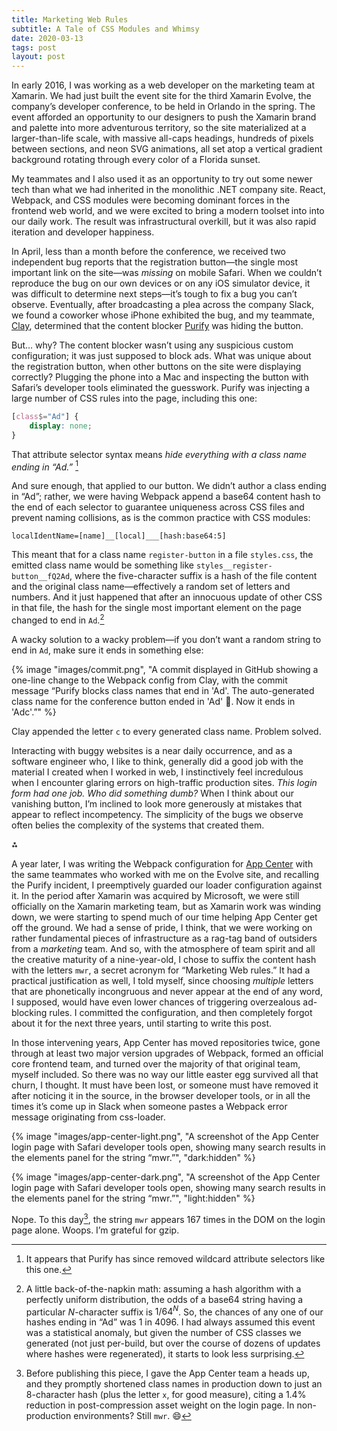 ```yaml
---
title: Marketing Web Rules
subtitle: A Tale of CSS Modules and Whimsy
date: 2020-03-13
tags: post
layout: post
---
```


<small-caps>In early 2016</small-caps>, I was working as a web developer on the marketing team at Xamarin. We had just built the event site for the third Xamarin Evolve, the company’s developer conference, to be held in Orlando in the spring. The event afforded an opportunity to our designers to push the Xamarin brand and palette into more adventurous territory, so the site materialized at a larger-than-life scale, with massive all-caps headings, hundreds of pixels between sections, and neon SVG animations, all set atop a vertical gradient background rotating through every color of a Florida sunset.

My teammates and I also used it as an opportunity to try out some newer tech than what we had inherited in the monolithic .NET company site. React, Webpack, and CSS modules were becoming dominant forces in the frontend web world, and we were excited to bring a modern toolset into into our daily work. The result was infrastructural overkill, but it was also rapid iteration and developer happiness.

In April, less than a month before the conference, we received two independent bug reports that the registration button—the single most important link on the site—was _missing_ on mobile Safari. When we couldn’t reproduce the bug on our own devices or on any iOS simulator device, it was difficult to determine next steps—it’s tough to fix a bug you can’t observe. Eventually, after broadcasting a plea across the company Slack, we found a coworker whose iPhone exhibited the bug, and my teammate, [Clay](https://www.smockle.com), determined that the content blocker [Purify](https://www.purify-app.com) was hiding the button.

But… why? The content blocker wasn’t using any suspicious custom configuration; it was just supposed to block ads. What was unique about the registration button, when other buttons on the site were displaying correctly? Plugging the phone into a Mac and inspecting the button with Safari’s developer tools eliminated the guesswork. Purify was injecting a large number of CSS rules into the page, including this one:

```css
[class$="Ad"] {
	display: none;
}
```

That attribute selector syntax means _hide everything with a class name ending in “Ad.”_ [^1]

And sure enough, that applied to our button. We didn’t author a class ending in “Ad”; rather, we were having Webpack append a base64 content hash to the end of each selector to guarantee uniqueness across CSS files and prevent naming collisions, as is the common practice with CSS modules:

```
localIdentName=[name]__[local]___[hash:base64:5]
```

This meant that for a class name `register-button` in a file `styles.css`, the emitted class name would be something like `styles__register-button__fQ2Ad`, where the five-character suffix is a hash of the file content and the original class name—effectively a random set of letters and numbers. And it just happened that after an innocuous update of other CSS in that file, the hash for the single most important element on the page changed to end in `Ad`.[^2]

A wacky solution to a wacky problem—if you don’t want a random string to end in `Ad`, make sure it ends in something else:

{% image "images/commit.png", "A commit displayed in GitHub showing a one-line change to the Webpack config from Clay, with the commit message “Purify blocks class names that end in 'Ad'. The auto-generated class name for the conference button ended in 'Ad' :facepalm:. Now it ends in 'Adc'.”" %}

Clay appended the letter `c` to every generated class name. Problem solved.

Interacting with buggy websites is a near daily occurrence, and as a software engineer who, I like to think, generally did a good job with the material I created when I worked in web, I instinctively feel incredulous when I encounter glaring errors on high-traffic production sites. _This login form had one job. Who did something dumb?_ When I think about our vanishing button, I’m inclined to look more generously at mistakes that appear to reflect incompetency. The simplicity of the bugs we observe often belies the complexity of the systems that created them.

⁂

A year later, I was writing the Webpack configuration for [App Center](https://appcenter.ms) with the same teammates who worked with me on the Evolve site, and recalling the Purify incident, I preemptively guarded our loader configuration against it. In the period after Xamarin was acquired by Microsoft, we were still officially on the Xamarin marketing team, but as Xamarin work was winding down, we were starting to spend much of our time helping App Center get off the ground. We had a sense of pride, I think, that we were working on rather fundamental pieces of infrastructure as a rag-tag band of outsiders from a _marketing_ team. And so, with the atmosphere of team spirit and all the creative maturity of a nine-year-old, I chose to suffix the content hash with the letters `mwr`, a secret acronym for “Marketing Web rules.” It had a practical justification as well, I told myself, since choosing _multiple_ letters that are phonetically incongruous and never appear at the end of any word, I supposed, would have even lower chances of triggering overzealous ad-blocking rules. I committed the configuration, and then completely forgot about it for the next three years, until starting to write this post.

In those intervening years, App Center has moved repositories twice, gone through at least two major version upgrades of Webpack, formed an official core frontend team, and turned over the majority of that original team, myself included. So there was no way our little easter egg survived all that churn, I thought. It must have been lost, or someone must have removed it after noticing it in the source, in the browser developer tools, or in all the times it’s come up in Slack when someone pastes a Webpack error message originating from css-loader.

{% image "images/app-center-light.png", "A screenshot of the App Center login page with Safari developer tools open, showing many search results in the elements panel for the string “mwr.”", "dark:hidden" %}

{% image "images/app-center-dark.png", "A screenshot of the App Center login page with Safari developer tools open, showing many search results in the elements panel for the string “mwr.”", "light:hidden" %}

Nope. To this day[^3], the string `mwr` appears 167 times in the DOM on the login page alone. Woops. I’m grateful for gzip.

[^1]: It appears that Purify has since removed wildcard attribute selectors like this one.
[^2]: A little back-of-the-napkin math: assuming a hash algorithm with a perfectly uniform distribution, the odds of a base64 string having a particular _N_-character suffix is $1 / 64^N$. So, the chances of any one of our hashes ending in “Ad” was 1 in 4096. I had always assumed this event was a statistical anomaly, but given the number of CSS classes we generated (not just per-build, but over the course of dozens of updates where hashes were regenerated), it starts to look less surprising.
[^3]: Before publishing this piece, I gave the App Center team a heads up, and they promptly shortened class names in production down to just an 8-character hash (plus the letter `x`, for good measure), citing a 1.4% reduction in post-compression asset weight on the login page. In non-production environments? Still `mwr`. 😄
